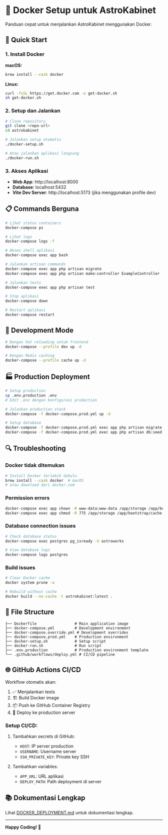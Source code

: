 # 🐳 Docker Setup untuk AstroKabinet

Panduan cepat untuk menjalankan AstroKabinet menggunakan Docker.

## 🚀 Quick Start

### 1. Install Docker

**macOS:**
```bash
brew install --cask docker
```

**Linux:**
```bash
curl -fsSL https://get.docker.com -o get-docker.sh
sh get-docker.sh
```

### 2. Setup dan Jalankan

```bash
# Clone repository
git clone <repo-url>
cd astrokabinet

# Jalankan setup otomatis
./docker-setup.sh

# Atau jalankan aplikasi langsung
./docker-run.sh
```

### 3. Akses Aplikasi

- **Web App**: http://localhost:8000
- **Database**: localhost:5432
- **Vite Dev Server**: http://localhost:5173 (jika menggunakan profile dev)

## 📋 Commands Berguna

```bash
# Lihat status containers
docker-compose ps

# Lihat logs
docker-compose logs -f

# Akses shell aplikasi
docker-compose exec app bash

# Jalankan artisan commands
docker-compose exec app php artisan migrate
docker-compose exec app php artisan make:controller ExampleController

# Jalankan tests
docker-compose exec app php artisan test

# Stop aplikasi
docker-compose down

# Restart aplikasi
docker-compose restart
```

## 🔧 Development Mode

```bash
# Dengan hot reloading untuk frontend
docker-compose --profile dev up -d

# Dengan Redis caching
docker-compose --profile cache up -d
```

## 🏭 Production Deployment

```bash
# Setup production
cp .env.production .env
# Edit .env dengan konfigurasi production

# Jalankan production stack
docker-compose -f docker-compose.prod.yml up -d

# Setup database
docker-compose -f docker-compose.prod.yml exec app php artisan migrate --force
docker-compose -f docker-compose.prod.yml exec app php artisan db:seed --force
```

## 🔍 Troubleshooting

### Docker tidak ditemukan
```bash
# Install Docker terlebih dahulu
brew install --cask docker  # macOS
# atau download dari docker.com
```

### Permission errors
```bash
docker-compose exec app chown -R www-data:www-data /app/storage /app/bootstrap/cache
docker-compose exec app chmod -R 775 /app/storage /app/bootstrap/cache
```

### Database connection issues
```bash
# Check database status
docker-compose exec postgres pg_isready -U astroworks

# View database logs
docker-compose logs postgres
```

### Build issues
```bash
# Clear Docker cache
docker system prune -a

# Rebuild without cache
docker build --no-cache -t astrokabinet:latest .
```

## 📁 File Structure

```
├── Dockerfile                 # Main application image
├── docker-compose.yml         # Development environment
├── docker-compose.override.yml # Development overrides
├── docker-compose.prod.yml    # Production environment
├── docker-setup.sh            # Setup script
├── docker-run.sh              # Run script
├── .env.production            # Production environment template
└── .github/workflows/deploy.yml # CI/CD pipeline
```

## 🌐 GitHub Actions CI/CD

Workflow otomatis akan:
1. ✅ Menjalankan tests
2. 🏗️ Build Docker image
3. 📦 Push ke GitHub Container Registry
4. 🚀 Deploy ke production server

### Setup CI/CD:
1. Tambahkan secrets di GitHub:
   - `HOST`: IP server production
   - `USERNAME`: Username server
   - `SSH_PRIVATE_KEY`: Private key SSH

2. Tambahkan variables:
   - `APP_URL`: URL aplikasi
   - `DEPLOY_PATH`: Path deployment di server

## 📚 Dokumentasi Lengkap

Lihat [DOCKER_DEPLOYMENT.md](./DOCKER_DEPLOYMENT.md) untuk dokumentasi lengkap.

---

**Happy Coding! 🎉**